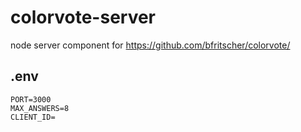colorvote-server
================

node server component for https://github.com/bfritscher/colorvote/

## .env

```
PORT=3000
MAX_ANSWERS=8
CLIENT_ID=
```